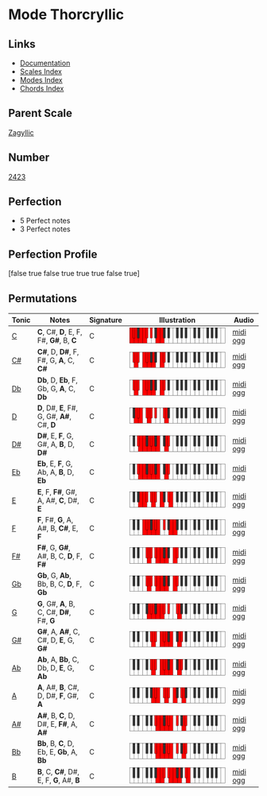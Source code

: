 # Mode Thorcryllic

## Links

- [Documentation](index.md)
- [Scales Index](Scales.md)
- [Modes Index](Modes.md)
- [Chords Index](Chords.md)

## Parent Scale

[Zagyllic](ScaleZagyllic.md)

## Number

[2423](https://ianring.com/musictheory/scales/2423)

## Perfection

- 5 Perfect notes
- 3 Perfect notes

## Perfection Profile

[false true false true true true false true]

## Permutations

| Tonic | Notes | Signature | Illustration | Audio |
|-------|-------|-----------|--------------|-------|
| [C](ModeCNaturalThorcryllic.md) | **C**, C#, **D**, E, F, F#, **G#**, B, **C** | C | ![CNaturalThorcryllic](ModeCNaturalThorcryllic.png) | [midi](ModeCNaturalThorcryllic.mid) [ogg](ModeCNaturalThorcryllic.ogg) |
| [C#](ModeCSharpThorcryllic.md) | **C#**, D, **D#**, F, F#, G, **A**, C, **C#** | C | ![CSharpThorcryllic](ModeCSharpThorcryllic.png) | [midi](ModeCSharpThorcryllic.mid) [ogg](ModeCSharpThorcryllic.ogg) |
| [Db](ModeDFlatThorcryllic.md) | **Db**, D, **Eb**, F, Gb, G, **A**, C, **Db** | C | ![DFlatThorcryllic](ModeDFlatThorcryllic.png) | [midi](ModeDFlatThorcryllic.mid) [ogg](ModeDFlatThorcryllic.ogg) |
| [D](ModeDNaturalThorcryllic.md) | **D**, D#, **E**, F#, G, G#, **A#**, C#, **D** | C | ![DNaturalThorcryllic](ModeDNaturalThorcryllic.png) | [midi](ModeDNaturalThorcryllic.mid) [ogg](ModeDNaturalThorcryllic.ogg) |
| [D#](ModeDSharpThorcryllic.md) | **D#**, E, **F**, G, G#, A, **B**, D, **D#** | C | ![DSharpThorcryllic](ModeDSharpThorcryllic.png) | [midi](ModeDSharpThorcryllic.mid) [ogg](ModeDSharpThorcryllic.ogg) |
| [Eb](ModeEFlatThorcryllic.md) | **Eb**, E, **F**, G, Ab, A, **B**, D, **Eb** | C | ![EFlatThorcryllic](ModeEFlatThorcryllic.png) | [midi](ModeEFlatThorcryllic.mid) [ogg](ModeEFlatThorcryllic.ogg) |
| [E](ModeENaturalThorcryllic.md) | **E**, F, **F#**, G#, A, A#, **C**, D#, **E** | C | ![ENaturalThorcryllic](ModeENaturalThorcryllic.png) | [midi](ModeENaturalThorcryllic.mid) [ogg](ModeENaturalThorcryllic.ogg) |
| [F](ModeFNaturalThorcryllic.md) | **F**, F#, **G**, A, A#, B, **C#**, E, **F** | C | ![FNaturalThorcryllic](ModeFNaturalThorcryllic.png) | [midi](ModeFNaturalThorcryllic.mid) [ogg](ModeFNaturalThorcryllic.ogg) |
| [F#](ModeFSharpThorcryllic.md) | **F#**, G, **G#**, A#, B, C, **D**, F, **F#** | C | ![FSharpThorcryllic](ModeFSharpThorcryllic.png) | [midi](ModeFSharpThorcryllic.mid) [ogg](ModeFSharpThorcryllic.ogg) |
| [Gb](ModeGFlatThorcryllic.md) | **Gb**, G, **Ab**, Bb, B, C, **D**, F, **Gb** | C | ![GFlatThorcryllic](ModeGFlatThorcryllic.png) | [midi](ModeGFlatThorcryllic.mid) [ogg](ModeGFlatThorcryllic.ogg) |
| [G](ModeGNaturalThorcryllic.md) | **G**, G#, **A**, B, C, C#, **D#**, F#, **G** | C | ![GNaturalThorcryllic](ModeGNaturalThorcryllic.png) | [midi](ModeGNaturalThorcryllic.mid) [ogg](ModeGNaturalThorcryllic.ogg) |
| [G#](ModeGSharpThorcryllic.md) | **G#**, A, **A#**, C, C#, D, **E**, G, **G#** | C | ![GSharpThorcryllic](ModeGSharpThorcryllic.png) | [midi](ModeGSharpThorcryllic.mid) [ogg](ModeGSharpThorcryllic.ogg) |
| [Ab](ModeAFlatThorcryllic.md) | **Ab**, A, **Bb**, C, Db, D, **E**, G, **Ab** | C | ![AFlatThorcryllic](ModeAFlatThorcryllic.png) | [midi](ModeAFlatThorcryllic.mid) [ogg](ModeAFlatThorcryllic.ogg) |
| [A](ModeANaturalThorcryllic.md) | **A**, A#, **B**, C#, D, D#, **F**, G#, **A** | C | ![ANaturalThorcryllic](ModeANaturalThorcryllic.png) | [midi](ModeANaturalThorcryllic.mid) [ogg](ModeANaturalThorcryllic.ogg) |
| [A#](ModeASharpThorcryllic.md) | **A#**, B, **C**, D, D#, E, **F#**, A, **A#** | C | ![ASharpThorcryllic](ModeASharpThorcryllic.png) | [midi](ModeASharpThorcryllic.mid) [ogg](ModeASharpThorcryllic.ogg) |
| [Bb](ModeBFlatThorcryllic.md) | **Bb**, B, **C**, D, Eb, E, **Gb**, A, **Bb** | C | ![BFlatThorcryllic](ModeBFlatThorcryllic.png) | [midi](ModeBFlatThorcryllic.mid) [ogg](ModeBFlatThorcryllic.ogg) |
| [B](ModeBNaturalThorcryllic.md) | **B**, C, **C#**, D#, E, F, **G**, A#, **B** | C | ![BNaturalThorcryllic](ModeBNaturalThorcryllic.png) | [midi](ModeBNaturalThorcryllic.mid) [ogg](ModeBNaturalThorcryllic.ogg) |
